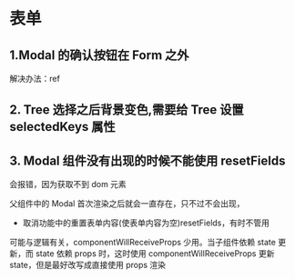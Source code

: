 # 表单

## 1.Modal 的确认按钮在 Form 之外

解决办法：ref

## 2. Tree 选择之后背景变色,需要给 Tree 设置 selectedKeys 属性

## 3. Modal 组件没有出现的时候不能使用 resetFields

会报错，因为获取不到 dom 元素

父组件中的 Modal 首次渲染之后就会一直存在，只不过不会出现，

-   取消功能中的重置表单内容(使表单内容为空)resetFields，有时不管用

可能与逻辑有关，componentWillReceiveProps 少用。当子组件依赖 state 更新，而 state 依赖 props 时，这时使用 componentWillReceiveProps 更新 state，但是最好改写成直接使用 props 渲染
